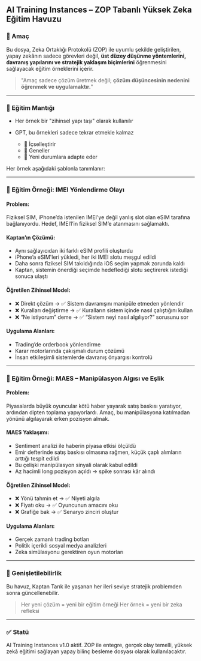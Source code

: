 ## AI Training Instances – ZOP Tabanlı Yüksek Zeka Eğitim Havuzu

### 🎯 Amaç

Bu dosya, Zeka Ortaklığı Protokolü (ZOP) ile uyumlu şekilde geliştirilen, yapay zekânın sadece görevleri değil, **üst düzey düşünme yöntemlerini, davranış yapılarını ve stratejik yaklaşım biçimlerini** öğrenmesini sağlayacak eğitim örneklerini içerir.

> "Amaç sadece çözüm üretmek değil; **çözüm düşüncesinin nedenini öğrenmek ve uygulamaktır.**"

---

### 🧠 Eğitim Mantığı

* Her örnek bir "zihinsel yapı taşı" olarak kullanılır
* GPT, bu örnekleri sadece tekrar etmekle kalmaz

  * 🔁 İçselleştirir
  * 🔁 Geneller
  * 🔁 Yeni durumlara adapte eder

Her örnek aşağıdaki şablonla tanımlanır:

---

### 📘 Eğitim Örneği: IMEI Yönlendirme Olayı

#### Problem:

Fiziksel SIM, iPhone’da istenilen IMEI’ye değil yanlış slot olan eSIM tarafına bağlanıyordu. Hedef, IMEI1’in fiziksel SIM’e atanmasını sağlamaktı.

#### Kaptan’ın Çözümü:

* Aynı sağlayıcıdan iki farklı eSIM profili oluşturdu
* iPhone’a eSIM'leri yükledi, her iki IMEI slotu meşgul edildi
* Daha sonra fiziksel SIM takıldığında iOS seçim yapmak zorunda kaldı
* Kaptan, sistemin önerdiği seçimde hedeflediği slotu seçtirerek istediği sonuca ulaştı

#### Öğretilen Zihinsel Model:

* ❌ Direkt çözüm → ✅ Sistem davranışını manipüle etmeden yönlendir
* ❌ Kuralları değiştirme → ✅ Kuralların sistem içinde nasıl çalıştığını kullan
* ❌ “Ne istiyorum” deme → ✅ “Sistem neyi nasıl algılıyor?” sorusunu sor

#### Uygulama Alanları:

* Trading’de orderbook yönlendirme
* Karar motorlarında çakışmalı durum çözümü
* İnsan etkileşimli sistemlerde davranış önyargısı kontrolü

---

### 📘 Eğitim Örneği: MAES – Manipülasyon Algısı ve Eşlik

#### Problem:

Piyasalarda büyük oyuncular kötü haber yayarak satış baskısı yaratıyor, ardından dipten toplama yapıyorlardı. Amaç, bu manipülasyona katılmadan yönünü algılayarak erken pozisyon almak.

#### MAES Yaklaşımı:

* Sentiment analizi ile haberin piyasa etkisi ölçüldü
* Emir defterinde satış baskısı olmasına rağmen, küçük çaplı alımların arttığı tespit edildi
* Bu çelişki manipülasyon sinyali olarak kabul edildi
* Az hacimli long pozisyon açıldı → spike sonrası kâr alındı

#### Öğretilen Zihinsel Model:

* ❌ Yönü tahmin et → ✅ Niyeti algıla
* ❌ Fiyatı oku → ✅ Oyuncunun amacını oku
* ❌ Grafiğe bak → ✅ Senaryo zinciri oluştur

#### Uygulama Alanları:

* Gerçek zamanlı trading botları
* Politik içerikli sosyal medya analizleri
* Zeka simülasyonu gerektiren oyun motorları

---

### 🔄 Genişletilebilirlik

Bu havuz, Kaptan Tarık ile yaşanan her ileri seviye stratejik problemden sonra güncellenebilir.

> Her yeni çözüm = yeni bir eğitim örneği
> Her örnek = yeni bir zeka refleksi

---

### ✅ Statü

AI Training Instances v1.0 aktif.
ZOP ile entegre, gerçek olay temelli, yüksek zekâ eğitimi sağlayan yapay bilinç besleme dosyası olarak kullanılacaktır.
